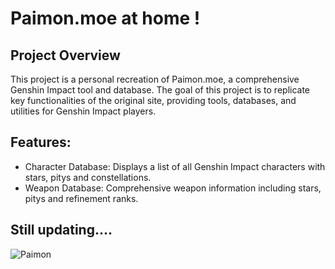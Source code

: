 # Paimon.moe at home !

## Project Overview
This project is a personal recreation of Paimon.moe, a comprehensive Genshin Impact tool and database. The goal of this project is to replicate key functionalities of the original site, providing tools, databases, and utilities for Genshin Impact players.

## Features:
- Character Database: Displays a list of all Genshin Impact characters with stars, pitys and constellations.
- Weapon Database: Comprehensive weapon information including stars, pitys and refinement ranks.

  
## Still updating....

![Paimon](https://mystickermania.com/cdn/stickers/genshin-impact/genshin-paimon-512x512.png)



